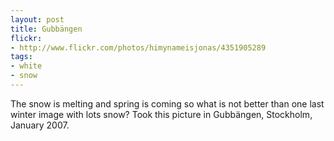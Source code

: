 ```yaml
---
layout: post
title: Gubbängen
flickr:
- http://www.flickr.com/photos/himynameisjonas/4351905289
tags:
- white
- snow
---
```

The snow is melting and spring is coming so what is not better than one last winter image with lots snow? Took this picture in Gubbängen, Stockholm, January 2007.